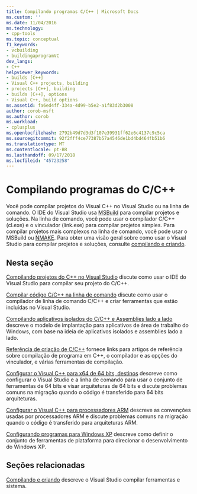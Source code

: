 ```yaml
---
title: Compilando programas C/C++ | Microsoft Docs
ms.custom: ''
ms.date: 11/04/2016
ms.technology:
- cpp-tools
ms.topic: conceptual
f1_keywords:
- vcbuilding
- buildingaprogramVC
dev_langs:
- C++
helpviewer_keywords:
- builds [C++]
- Visual C++ projects, building
- projects [C++], building
- builds [C++], options
- Visual C++, build options
ms.assetid: fa6ed4ff-334a-4d99-b5e2-a1f83d2b3008
author: corob-msft
ms.author: corob
ms.workload:
- cplusplus
ms.openlocfilehash: 2792b49d7d3d3f107e39931ff62e6c4137c9c5ca
ms.sourcegitcommit: 92f2fff4ce77387b57a4546de1bd4bd464fb51b6
ms.translationtype: MT
ms.contentlocale: pt-BR
ms.lasthandoff: 09/17/2018
ms.locfileid: "45723258"
---
```

# <a name="building-cc-programs"></a>Compilando programas do C/C++

Você pode compilar projetos do Visual C++ no Visual Studio ou na linha de comando. O IDE do Visual Studio usa [MSBuild](../build/msbuild-visual-cpp.md) para compilar projetos e soluções. Na linha de comando, você pode usar o compilador C/C++ (cl.exe) e o vinculador (link.exe) para compilar projetos simples. Para compilar projetos mais complexos na linha de comando, você pode usar o MSBuild ou [NMAKE](../build/nmake-reference.md). Para obter uma visão geral sobre como usar o Visual Studio para compilar projetos e soluções, consulte [compilando e criando](/visualstudio/ide/compiling-and-building-in-visual-studio).

## <a name="in-this-section"></a>Nesta seção

[Compilando projetos do C++ no Visual Studio](../ide/building-cpp-projects-in-visual-studio.md) discute como usar o IDE do Visual Studio para compilar seu projeto do C/C++.

[Compilar código C/C++ na linha de comando](../build/building-on-the-command-line.md) discute como usar o compilador de linha de comando C/C++ e criar ferramentas que estão incluídas no Visual Studio.

[Compilando aplicativos isolados do C/C++ e Assemblies lado a lado](../build/building-c-cpp-isolated-applications-and-side-by-side-assemblies.md) descreve o modelo de implantação para aplicativos de área de trabalho do Windows, com base na ideia de aplicativos isolados e assemblies lado a lado.

[Referência de criação de C/C++](../build/reference/c-cpp-building-reference.md) fornece links para artigos de referência sobre compilação de programa em C++, o compilador e as opções do vinculador, e várias ferramentas de compilação.

[Configurar o Visual C++ para x64 de 64 bits, destinos](../build/configuring-programs-for-64-bit-visual-cpp.md) descreve como configurar o Visual Studio e a linha de comando para usar o conjunto de ferramentas de 64 bits e visar arquiteturas de 64 bits e discute problemas comuns na migração quando o código é transferido para 64 bits arquiteturas.

[Configurar o Visual C++ para processadores ARM](../build/configuring-programs-for-arm-processors-visual-cpp.md) descreve as convenções usadas por processadores ARM e discute problemas comuns na migração quando o código é transferido para arquiteturas ARM.

[Configurando programas para Windows XP](../build/configuring-programs-for-windows-xp.md) descreve como definir o conjunto de ferramentas de plataforma para direcionar o desenvolvimento do Windows XP.

## <a name="related-sections"></a>Seções relacionadas

[Compilando e criando](/visualstudio/ide/compiling-and-building-in-visual-studio) descreve o Visual Studio compilar ferramentas e sistema.